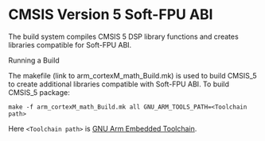# CMSIS Version 5 Soft-FPU ABI

The build system compiles CMSIS 5 DSP library functions and creates libraries compatible for Soft-FPU ABI.

Running a Build

The makefile (link to arm_cortexM_math_Build.mk) is used to build CMSIS_5 to create additional libraries compatible with Soft-FPU ABI.
To build CMSIS_5 package:

```
make -f arm_cortexM_math_Build.mk all GNU_ARM_TOOLS_PATH=<Toolchain path>
```

Here ``` <Toolchain path> ``` is [GNU Arm Embedded Toolchain](https://developer.arm.com/open-source/gnu-toolchain/gnu-rm/downloads).

